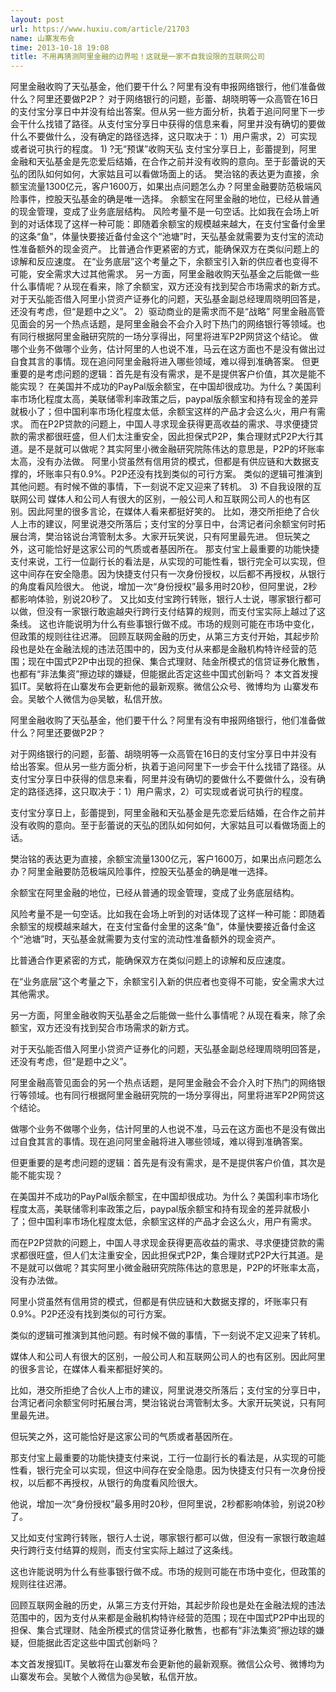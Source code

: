 ```yaml
---
layout: post
url: https://www.huxiu.com/article/21703
name: 山寨发布会
time: 2013-10-18 19:08
title: 不用再猜测阿里金融的边界啦！这就是一家不自我设限的互联网公司
---
```

阿里金融收购了天弘基金，他们要干什么？阿里有没有申报网络银行，他们准备做什么？阿里还要做P2P？ 对于网络银行的问题，彭蕾、胡晓明等一众高管在16日的支付宝分享日中并没有给出答案。但从另一些方面分析，执着于追问阿里下一步会干什么找错了路径。从支付宝分享日中获得的信息来看，阿里并没有确切的要做什么不要做什么，没有确定的路径选择，这只取决于：1）用户需求，2）可实现或者说可执行的程度。 1) ?无“预谋”收购天弘 支付宝分享日上，彭蕾提到，阿里金融和天弘基金是先恋爱后结婚，在合作之前并没有收购的意向。至于彭蕾说的天弘的团队如何如何，大家姑且可以看做场面上的话。 樊治铭的表达更为直接，余额宝流量1300亿元，客户1600万，如果出点问题怎么办？阿里金融要防范极端风险事件，控股天弘基金的确是唯一选择。 余额宝在阿里金融的地位，已经从普通的现金管理，变成了业务底层结构。 风险考量不是一句空话。比如我在会场上听到的对话体现了这样一种可能：即随着余额宝的规模越来越大，在支付宝备付金里的这条“鱼”，体量快要接近备付金这个“池塘”时，天弘基金就需要为支付宝的流动性准备额外的现金资产。 比普通合作更紧密的方式，能确保双方在类似问题上的谅解和反应速度。 在“业务底层”这个考量之下，余额宝引入新的供应者也变得不可能，安全需求大过其他需求。 另一方面，阿里金融收购天弘基金之后能做一些什么事情呢？从现在看来，除了余额宝，双方还没有找到契合市场需求的新方式。 对于天弘能否借入阿里小贷资产证券化的问题，天弘基金副总经理周晓明回答是，还没有考虑，但“是题中之义”。 2）驱动商业的是需求而不是“战略” 阿里金融高管见面会的另一个热点话题，是阿里金融会不会介入时下热门的网络银行等领域。也有同行根据阿里金融研究院的一场分享得出，阿里将进军P2P网贷这个结论。 做哪个业务不做哪个业务，估计阿里的人也说不准，马云在这方面也不是没有做出过自食其言的事情。现在追问阿里金融将进入哪些领域，难以得到准确答案。 但更重要的是考虑问题的逻辑：首先是有没有需求，是不是提供客户价值，其次是能不能实现？ 在美国并不成功的PayPal版余额宝，在中国却很成功。为什么？美国利率市场化程度太高，美联储零利率政策之后，paypal版余额宝和持有现金的差异就极小了；但中国利率市场化程度太低，余额宝这样的产品才会这么火，用户有需求。 而在P2P贷款的问题上，中国人寻求现金获得更高收益的需求、寻求便捷贷款的需求都很旺盛，但人们太注重安全，因此担保式P2P，集合理财式P2P大行其道。是不是就可以做呢？其实阿里小微金融研究院陈伟达的意思是，P2P的坏账率太高，没有办法做。 阿里小贷虽然有信用贷的模式，但都是有供应链和大数据支撑的，坏账率只有0.9%。P2P还没有找到类似的可行方案。 类似的逻辑可推演到其他问题。有时候不做的事情，下一刻说不定又迎来了转机。 3) 不自我设限的互联网公司 媒体人和公司人有很大的区别，一般公司人和互联网公司人的也有区别。因此阿里的很多言论，在媒体人看来都挺好笑的。 比如，港交所拒绝了合伙人上市的建议，阿里说港交所落后；支付宝的分享日中，台湾记者问余额宝何时拓展台湾，樊治铭说台湾管制太多。大家开玩笑说，只有阿里最先进。 但玩笑之外，这可能恰好是这家公司的气质或者基因所在。 那支付宝上最重要的功能快捷支付来说，工行一位副行长的看法是，从实现的可能性看，银行完全可以实现，但这中间存在安全隐患。因为快捷支付只有一次身份授权，以后都不再授权，从银行的角度看风险很大。 他说，增加一次“身份授权”最多用时20秒，但阿里说，2秒都影响体验，别说20秒了。 又比如支付宝跨行转账，银行人士说，哪家银行都可以做，但没有一家银行敢逾越央行跨行支付结算的规则，而支付宝实际上越过了这条线。 这也许能说明为什么有些事银行做不成。市场的规则可能在市场中变化，但政策的规则往往迟滞。 回顾互联网金融的历史，从第三方支付开始，其起步阶段也是处在金融法规的违法范围中的，因为支付从来都是金融机构特许经营的范围；现在中国式P2P中出现的担保、集合式理财、陆金所模式的信贷证券化散售，也都有“非法集资”擦边球的嫌疑，但能据此否定这些中国式创新吗？ 本文首发搜狐IT。吴敏将在山寨发布会更新他的最新观察。微信公众号、微博均为 山寨发布会。吴敏个人微信为@吴敏，私信开放。

阿里金融收购了天弘基金，他们要干什么？阿里有没有申报网络银行，他们准备做什么？阿里还要做P2P？

对于网络银行的问题，彭蕾、胡晓明等一众高管在16日的支付宝分享日中并没有给出答案。但从另一些方面分析，执着于追问阿里下一步会干什么找错了路径。从支付宝分享日中获得的信息来看，阿里并没有确切的要做什么不要做什么，没有确定的路径选择，这只取决于：1）用户需求，2）可实现或者说可执行的程度。

支付宝分享日上，彭蕾提到，阿里金融和天弘基金是先恋爱后结婚，在合作之前并没有收购的意向。至于彭蕾说的天弘的团队如何如何，大家姑且可以看做场面上的话。

樊治铭的表达更为直接，余额宝流量1300亿元，客户1600万，如果出点问题怎么办？阿里金融要防范极端风险事件，控股天弘基金的确是唯一选择。

余额宝在阿里金融的地位，已经从普通的现金管理，变成了业务底层结构。

风险考量不是一句空话。比如我在会场上听到的对话体现了这样一种可能：即随着余额宝的规模越来越大，在支付宝备付金里的这条“鱼”，体量快要接近备付金这个“池塘”时，天弘基金就需要为支付宝的流动性准备额外的现金资产。

比普通合作更紧密的方式，能确保双方在类似问题上的谅解和反应速度。

在“业务底层”这个考量之下，余额宝引入新的供应者也变得不可能，安全需求大过其他需求。

另一方面，阿里金融收购天弘基金之后能做一些什么事情呢？从现在看来，除了余额宝，双方还没有找到契合市场需求的新方式。

对于天弘能否借入阿里小贷资产证券化的问题，天弘基金副总经理周晓明回答是，还没有考虑，但“是题中之义”。

阿里金融高管见面会的另一个热点话题，是阿里金融会不会介入时下热门的网络银行等领域。也有同行根据阿里金融研究院的一场分享得出，阿里将进军P2P网贷这个结论。

做哪个业务不做哪个业务，估计阿里的人也说不准，马云在这方面也不是没有做出过自食其言的事情。现在追问阿里金融将进入哪些领域，难以得到准确答案。

但更重要的是考虑问题的逻辑：首先是有没有需求，是不是提供客户价值，其次是能不能实现？

在美国并不成功的PayPal版余额宝，在中国却很成功。为什么？美国利率市场化程度太高，美联储零利率政策之后，paypal版余额宝和持有现金的差异就极小了；但中国利率市场化程度太低，余额宝这样的产品才会这么火，用户有需求。

而在P2P贷款的问题上，中国人寻求现金获得更高收益的需求、寻求便捷贷款的需求都很旺盛，但人们太注重安全，因此担保式P2P，集合理财式P2P大行其道。是不是就可以做呢？其实阿里小微金融研究院陈伟达的意思是，P2P的坏账率太高，没有办法做。

阿里小贷虽然有信用贷的模式，但都是有供应链和大数据支撑的，坏账率只有0.9%。P2P还没有找到类似的可行方案。

类似的逻辑可推演到其他问题。有时候不做的事情，下一刻说不定又迎来了转机。

媒体人和公司人有很大的区别，一般公司人和互联网公司人的也有区别。因此阿里的很多言论，在媒体人看来都挺好笑的。

比如，港交所拒绝了合伙人上市的建议，阿里说港交所落后；支付宝的分享日中，台湾记者问余额宝何时拓展台湾，樊治铭说台湾管制太多。大家开玩笑说，只有阿里最先进。

但玩笑之外，这可能恰好是这家公司的气质或者基因所在。

那支付宝上最重要的功能快捷支付来说，工行一位副行长的看法是，从实现的可能性看，银行完全可以实现，但这中间存在安全隐患。因为快捷支付只有一次身份授权，以后都不再授权，从银行的角度看风险很大。

他说，增加一次“身份授权”最多用时20秒，但阿里说，2秒都影响体验，别说20秒了。

又比如支付宝跨行转账，银行人士说，哪家银行都可以做，但没有一家银行敢逾越央行跨行支付结算的规则，而支付宝实际上越过了这条线。

这也许能说明为什么有些事银行做不成。市场的规则可能在市场中变化，但政策的规则往往迟滞。

回顾互联网金融的历史，从第三方支付开始，其起步阶段也是处在金融法规的违法范围中的，因为支付从来都是金融机构特许经营的范围；现在中国式P2P中出现的担保、集合式理财、陆金所模式的信贷证券化散售，也都有“非法集资”擦边球的嫌疑，但能据此否定这些中国式创新吗？

本文首发搜狐IT。吴敏将在山寨发布会更新他的最新观察。微信公众号、微博均为 山寨发布会。吴敏个人微信为@吴敏，私信开放。

